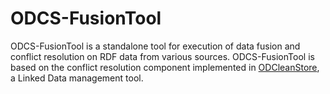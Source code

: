 ODCS-FusionTool
========

ODCS-FusionTool is a standalone tool for execution of data fusion and conflict resolution on RDF data from various sources. ODCS-FusionTool is based on the conflict resolution component implemented in <a href="https://github.com/ODCleanStore/ODCleanStore">ODCleanStore</a>, a Linked Data management tool.

   
